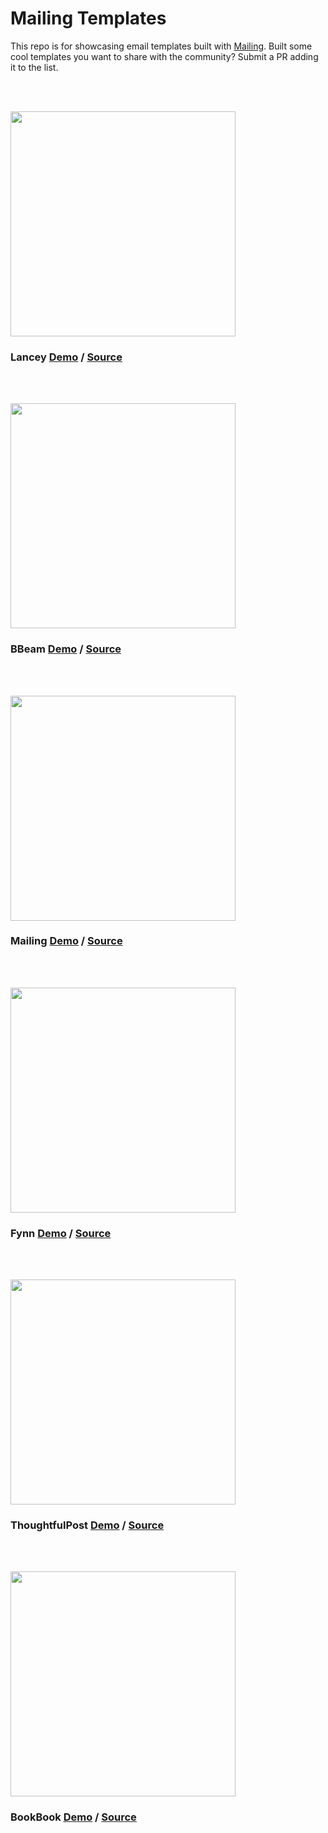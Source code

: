 # Mailing Templates

This repo is for showcasing email templates built with [Mailing](https://www.mailing.run). Built some cool templates you want to share with the community? Submit a PR adding it to the list.

<br/><br/>

<img src="https://user-images.githubusercontent.com/609038/205968443-d0a17fe7-31f3-4c6b-8d85-40f1c8531315.png" width="360"/>

### Lancey [Demo](https://lancey-mailing.vercel.app/) / [Source](https://github.com/sofn-xyz/mailing-templates/tree/main/lancey)

<br/><br/>

<img src="https://user-images.githubusercontent.com/609038/206047723-07607402-79e4-4f87-bdb4-9bd0b634776d.png" width="360"/>

### BBeam [Demo](https://bbeam-mailing.vercel.app/) / [Source](https://github.com/sofn-xyz/mailing-templates/tree/main/bbeam)

<br/><br/>

<img src="https://user-images.githubusercontent.com/609038/206049358-5f698982-c5ef-4518-95bb-10e0ca1212cf.png" width="360"/>

### Mailing [Demo](https://emails.mailing.run/) / [Source](https://github.com/sofn-xyz/mailing/tree/main/packages/web/emails)

<br/><br/>

<img src="https://user-images.githubusercontent.com/609038/205967820-0f454567-1cf8-4828-b5e0-7be4366d6a7d.png" width="360"/>

### Fynn [Demo](https://fynn-mailing.vercel.app/) / [Source](https://github.com/sofn-xyz/mailing-templates/tree/main/fynn)

<br/><br/>

<img src="https://user-images.githubusercontent.com/609038/205968765-23b3955b-4c0a-42c3-bf1c-589e08ff11bb.png" width="360"/>


### ThoughtfulPost [Demo](https://thoughtful-post-mailing.vercel.app/) / [Source](https://github.com/sofn-xyz/mailing-templates/tree/main/thoughtful-post)

<br/><br/>

<img src="https://user-images.githubusercontent.com/609038/205968986-4b29ae62-8575-4a8a-b17b-d65d2572153a.png" width="360"/>


### BookBook [Demo](https://book-book-mailing.vercel.app/) / [Source](https://github.com/sofn-xyz/mailing-templates/tree/main/book-book)

<br/>
